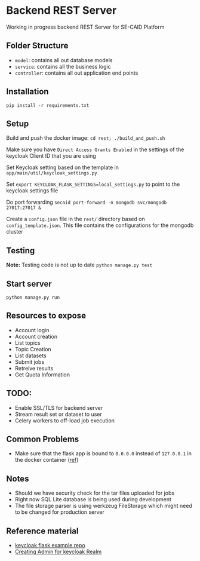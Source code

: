 # Backend REST Server
Working in progress backend REST Server for SE-CAID Platform

## Folder Structure
- `model`: contains all out database models
- `service`: contains all the business logic
- `controller`: contains all out application end points


## Installation 
`pip install -r requirements.txt`

## Setup
Build and push the docker image: `cd rest; ./build_and_push.sh`

Make sure you have `Direct Access Grants Enabled` in the settings of the keycloak Client ID that you are using

Set Keycloak setting based on the template in `app/main/util/keycloak_settings.py`

Set `export KEYCLOAK_FLASK_SETTINGS=local_settings.py` to point to the keycloak settings file 

Do port forwarding `secaid port-forward -n mongodb svc/mongodb 27017:27017 &`

Create a `config.json` file in the `rest/` directory based on `config_template.json`. This file contains the configurations for the mongodb cluster

## Testing 
**Note:** Testing code is not up to date
`python manage.py test`

## Start server
`python manage.py run`

## Resources to expose
- Account login
- Account creation
- List topics
- Topic Creation
- List datasets
- Submit jobs
- Retreive results
- Get Quota Information

## TODO:
- Enable SSL/TLS for backend server
- Stream result set or dataset to user
- Celery workers to off-load job execution

## Common Problems
- Make sure that the flask app is bound to `0.0.0.0` instead of `127.0.0.1` in the docker container ([ref](https://stackoverflow.com/questions/39525820/docker-port-forwarding-not-working))

## Notes
- Should we have security check for the tar files uploaded for jobs
- Right now SQL Lite database is being used during development
- The file storage parser is using werkzeug FileStorage which might need to be changed for production server


## Reference material
- [keycloak flask example repo](https://github.com/dangtrinhnt/keycloak_flask)
- [Creating Admin for keycloak Realm](https://stackoverflow.com/questions/56743109/keycloak-create-admin-user-in-a-realm)
